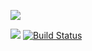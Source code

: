 <a href="https://codeclimate.com/github/nglynis/php-project-lvl1/maintainability"><img src="https://api.codeclimate.com/v1/badges/d35ef34e79f3ce656959/maintainability" /></a>

<a href="https://codeclimate.com/github/nglynis/php-project-lvl1/test_coverage"><img src="https://api.codeclimate.com/v1/badges/d35ef34e79f3ce656959/test_coverage" /></a>
[![Build Status](https://travis-ci.org/nglynis/php-project-lvl1.svg?branch=master)](https://travis-ci.org/nglynis/php-project-lvl1)
